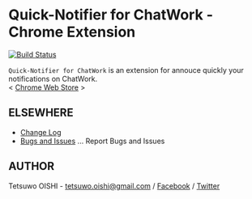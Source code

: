 Quick-Notifier for ChatWork - Chrome Extension
============================================

[![Build Status](https://secure.travis-ci.org/tetsuwo/quick-notifier-for-chatwork-chrome.ext.png?branch=master)](https://travis-ci.org/tetsuwo/quick-notifier-for-chatwork-chrome.ext)

`Quick-Notifier for ChatWork` is an extension for annouce quickly your notifications on ChatWork.  
< [Chrome Web Store](https://chrome.google.com/webstore/detail/gdefhppjmapmooojcbdbbpgakejfnhec) >



ELSEWHERE
---------

- [Change Log](https://github.com/tetsuwo/quick-notifier-for-chatwork-chrome.ext/blob/master/CHANGELOG.md)
- [Bugs and Issues](https://github.com/tetsuwo/quick-notifier-for-chatwork-chrome.ext/issues)
  ... Report Bugs and Issues



AUTHOR
------

Tetsuwo OISHI - 
tetsuwo.oishi@gmail.com / 
[Facebook](http://fb.me/tetsuwo) /
[Twitter](http://twitter.com/tetsukamp)


